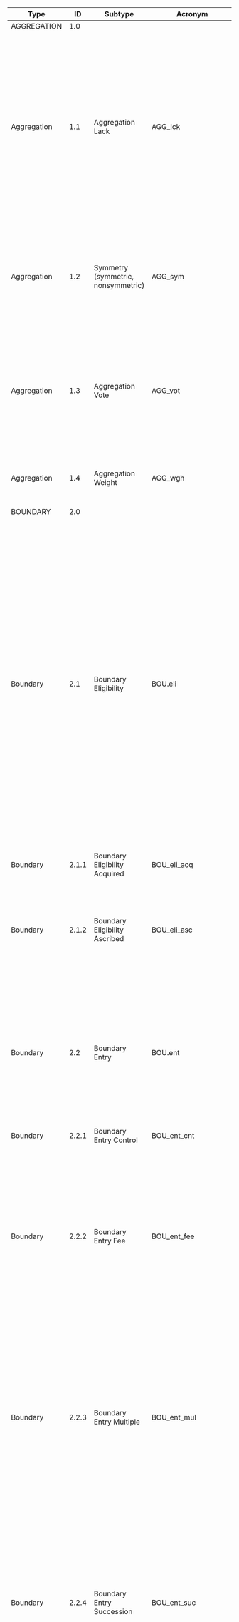 | Type        | ID   | Subtype     | Acronym | Definition                                                                 |
|-------------|------|-------------|---------|-----------------------------------------------------------------------------|
| AGGREGATION |  1.0 |     |      |   |
| Aggregation |  1.1|  Aggregation Lack        | AGG_lck     | It states what will happen if a certain proportion of the participants does not agree to a proposed action. Specify what decision will happen if no agreement isreached. Whenever a decision depends on the approval of more than one participant, the possibility of no agreement is always present.  |
| Aggregation | 1.2 |  Symmetry (symmetric, nonsymmetric)   | AGG_sym     | Specify how participants in a situation are treated differently or alike in regard to some decision to be made at some point in a decision process. |
| Aggregation | 1.3 |  Aggregation Vote  |  AGG_vot    |  Specify what proportion of the total must be in agreement before an authoritative decision can be made and what happens if the niminal agreement is not reached. |
| Aggregation | 1.4 |  Aggregation Weight | AGG_wgh     | Specify the weights given to players in nonsymmetric aggregation rules.  |
| BOUNDARY    | 2.0 |        |      |        |
| Boundary    | 2.1 | Boundary Eligibility       | BOU.eli     |  Define the eligibility of individuals to hold the position of member. Define who is eligible to enter a position. Specify the criteria to be used (e.g., ascribed and acquired attributes) to determine whether an actor is eligible to fill a particular position. These rules include a set of transformations that partition a defined set of individuals, usually bounded in space and time, into subsets of individuals who are eligible and ineligible to hold the position of member.      |
| Boundary    | 2.1.1 |    Boundary Eligibility Acquired |  BOU_eli_acq    |        |
| Boundary    | 2.1.2 |    Boundary Eligibility Ascribed   | BOU_eli_asc     | Ascribed refers to characteristics of an individual attained at birth, by inheritance, or through the aging process. E.g., race, age, gender       |
| Boundary    | 2.2 |   Boundary Entry    |   BOU.ent   |   Define the process that determinew which eligible participants may enter (or must enter) positions. Define how the set of eligibles are further partitioned into subsets of position-holders and nonholders     |
| Boundary    | 2.2.1 |   Boundary Entry Control    |   BOU_ent_cnt   |        |
| Boundary    | 2.2.2 |    Boundary Entry Fee   |   BOU_ent_fee   |     Entry rules that are open, invitational, or competitive may assign a fee or unducement to any eligible individual who wishes to enter a position. The level or strictness of entry and exit costs is relative to the availability of an attribute or a resource in a community.   |
| Boundary    | 2.2.3 |   Boundary Entry Multiple     |   BOU_ent_mul   |  Rules related to multiple positions. For example, members hold one, and only one, position. Another option is when members may hold several differetn positions simultaneously. This type of rule set covers, but does not partition, the set of participants.     |
| Boundary    | 2.2.4 |   Boundary Entry Succession   |   BOU_ent_suc   |   Boundary rules may also define eligibility for entry to positions in terms of rules that define who is eligible to move from one position to another and what criteria must be met, often called succession rules. E.g., move into higher-level positions when vacancies occur.     |
| Boundary    | 2.3 |    Boundary Exit    |   BOU.exi   |     Define how an individual may leave (or must leave) a position. Define the conditions under which a participant must, must not, or may leave a position. The capability of a participant to leave a position is a fundamental limit on the power that other participants can exert over a participant.   |
| Boundary    | 2.3.1 |   Boundary Exit Appeal     |   BOU_exit_app   |    Provide a forum and procedure for a participant who wishes to appeal an involuntary termination    |
| Boundary    | 2.3.2 |  Boundary Exit Elapse      |  BOU_exi_ela    |    Particular rules may set a limit on the amount of time that must elapse from announcing a decision to leave and actually leaving    |
| Boundary    | 2.3.3 |   Boundary Exit Fee     |   BOU_exi_fee   |  Particular rules may set a charge associated with leaving a position prior to fulfilling some aspects of a contract (e.g., pay court charges)      |
| Boundary    | 2.3.4 |  Boundary Exit Must      |   BOU_exi_mst   |    While the holder of a position in most situations may be able to exit voluntarily, others may also have greater or lesser control over whether the person continues in or leaves the position. One particular rule is the socalled seniority rules: e.g., contracts often specify rights to positions according to seniority, which limits the power of a boss to select which employees will be terminated during times of financial restrictions. Under seniority rules, the last person hired into a position is the first to be laid off, regardless of work performance.    |
| Boundary    | 2.3.5 |   Boundary Exit Past     |   BOU_exi_pas   |   Rules sometimes set fixed terms of office with stringent rules concerning the eligibility of a past position holder to be eligible to hold the same position again. Under such circumstancers, the person in the position has no control over retaining the position after the fixed term has expired     |
| CHOICE      | 3.0 |     |      | |
| Choice      | 3.1 |  Choice Agenda   |  CHO_agn    | Choice rules affect the total power created  in action situations and the distributio of this power. One particular type of choice rules are agenda conrol rules. Agenda rules limit or expand the authority of participants in particular positions to propose particular actions.|
| Choice      | 3.1.1 | Choice Agenda Close  |    CHO_agn_cls  |A closed agenda control rule limits the number of alternative actions that can be decided uppon. |
| Choice      | 3.1.2 | Choice Agenda German   |  CHO_agn_ger    |A "germaneness rule" restricts alternatives to those that affect the same set of state variables |
| Choice      | 3.1.3 | Choice Agenda Open   |  CHO_agn_opn    |An open agenda control rule allows any feasibile action to be considered. |
| INFORMATION | 4.0|         |   	   |        |
| Information | 4.1|   Information	Accuracy      |   INF_acc	   |  Regulate the accuracy of information. The accuracy rules affect what type of indicators may or must be used as evidence about the state of the world. Rules establishing audit procedures are intended to enforce the accuracy of financial information available to top management and shareholders of a firm.      |
| Information | 4.2 |   Information	Channel      |    INF_cha  |     Specify the set of channels of communication that may or may not exist between postions in a situation. The set of all possible channels connecting all participants in a situation. The connections can be represented a a perfectly connected polygon of whatever dimension equals the number of participans. It there are five participants, there are nine possible connections between these participants. In formation rules partition this set of possible connections into subsets of required (a channel must exist), forbidden (a channel must not exist), and permitted (a channel may exist).   |
| Information | 4.3 |    Information	Frequency     |  INF_frq    |   Regulate the frequency of exchange of information.    |
| Information | 4.4 |     Information	Language     |  INF_lan    |    Specify the official language for communication.    |
|Information  | 4.5|     Information	Subject    |   INF_sub   |    Limit the topics that can be discussed among participants.    |
| PAYOFF      | 5.0 |      |      |                  |
| Payoff      | 5.1 |   Payoff	Action   |  PAY_act    |   Directly impact the net costs and benefit of actions.               |
| Payoff      | 5.2 |   Payoff	Outcome   |   PAY_out   |      Directly impact the net costs and benefit of outcomes.            |
| Payoff      | 5.3 |  Payoff	Reward    |   PAY_rew   |     Assign external rewards.             |
| Payoff      | 5.3.1 |  Payoff	Reward  Direct  |   PAY_reward_direct   |                  |
| Payoff      | 5.3.2 |  Payoff	Reward Emotional   |   PAY_reward_emotional   |     Emotional rewards (internal or external)             |
| Payoff      | 5.4 |  Payoff	Sanction    |   PAY_san   |     Assigns external sanctions             |
| Payoff      | 5.4.1 |  Payoff	Sanction Direct    |   PAY_sanction_direct   |                  |
| Payoff      | 5.4.2 |  Payoff	Sanction Emotional    |   PAY_sanction_emotional   |     Emotional sanctions (internal or external)             |
| POSITION    | 6.0 |         |      |              |
| Position    | 6.1 |     Position	Definition    |    POS_def  |      Define positions        |
| Position    | 6.2 |     Position	Number    |  POS_num    |      State whether there is a defined number, no limit, a lower limit, or an upper limit on the number of participants who hold a position        |
| Position    | 6.2.1 |     Position	Number Lower bound    |  POS_num_low    |     Defines the lower bound on the number of participants in a position         |
| Position    | 6.2.2 |   Position	Number	Upper bound      |  POS_num_up   |   Defines the upper bound on the number of participants in a position           |
| SCOPE       | 7.0 |     |      |     |
